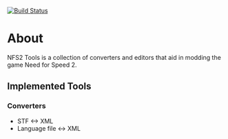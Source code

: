 [![Build Status](https://travis-ci.com/hmlendea/nfs2tools.svg?branch=master)](https://travis-ci.com/hmlendea/nfs2tools)

# About

NFS2 Tools is a collection of converters and editors that aid in modding the game Need for Speed 2.

## Implemented Tools

### Converters

- STF <-> XML
- Language file <-> XML
